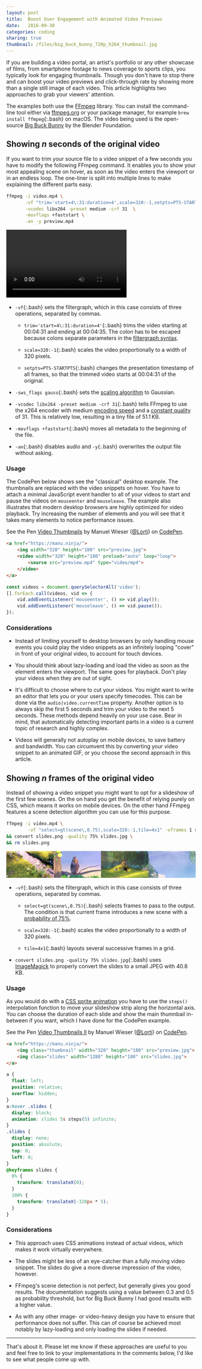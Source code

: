 ```yaml
---
layout: post
title:  Boost User Engagement with Animated Video Previews
date:   2016-09-30
categories: coding
sharing: true
thumbnail: /files/big_buck_bunny_720p_h264_thumbnail.jpg
---
```


If you are building a video portal, an artist's portfolio or any other showcase of films, from smartphone footage to news coverage to sports clips, you typically look for engaging thumbnails. Though you don't have to stop there and can boost your video previews and click-through rate by showing more than a single still image of each video. This article highlights two approaches to grab your viewers' attention.

The examples both use the [FFmpeg](https://ffmpeg.org/) library. You can install the command-line tool either via [ffmpeg.org](https://ffmpeg.org/download.html) or your package manager, for example
`brew install ffmpeg`{:.bash} on macOS. The video being used is the open-source [Big Buck Bunny](https://peach.blender.org/) by the Blender Foundation.



## Showing _n_ seconds of the original video

If you want to trim your source file to a video snippet of a few seconds you have to modify the following FFmpeg command. It enables you to show your most appealing scene on hover, as soon as the video enters the viewport or in an endless loop. The one-liner is split into multiple lines to make explaining the different parts easy.

~~~ bash
ffmpeg -i video.mp4 \
       -vf "trim='start=4\:31:duration=4',scale=320:-1,setpts=PTS-STARTPTS" -sws_flags gauss \
       -vcodec libx264 -preset medium -crf 31  \
       -movflags +faststart \
       -an -y preview.mp4
~~~

<video width="320" height="180" autoplay controls preload="auto" loop>
    <source src="/files/big_buck_bunny_720p_h264_preview.mp4" type="video/mp4">
</video>

* `-vf`{:.bash} sets the filtergraph, which in this case consists of three operations, separated by commas.

    * `trim='start=4\:31:duration=4'`{:.bash} trims the video starting at 00:04:31 and ending at 00:04:35. The colon has to be escaped because colons separate parameters in the [filtergraph syntax](https://ffmpeg.org/ffmpeg-all.html#Filtergraph-syntax-1).
    
    * `scale=320:-1`{:.bash} scales the video proportionally to a width of 320 pixels.
    
    * `setpts=PTS-STARTPTS`{:.bash} changes the presentation timestamp of all frames, so that the trimmed video starts at 00:04:31 of the original.
    
* `-sws_flags gauss`{:.bash} sets the [scaling algorithm](https://ffmpeg.org/ffmpeg-all.html#Scaler-Options) to Gaussian.

* `-vcodec libx264 -preset medium -crf 31`{:.bash} tells FFmpeg to use the x264 encoder with medium [encoding speed](https://trac.ffmpeg.org/wiki/Encode/H.264#a2.Chooseapreset) and a [constant quality](https://trac.ffmpeg.org/wiki/Encode/H.264#a1.ChooseaCRFvalue) of 31. This is relatively low, resulting in a tiny file of 51.1 KB.

* `-movflags +faststart`{:.bash} moves all metadata to the beginning of the file.

* `-an`{:.bash} disables audio and `-y`{:.bash} overwrites the output file without asking.

### Usage

The CodePen below shows see the "classical" desktop example. The thumbnails are replaced with the video snippets on hover. You have to attach a minimal JavaScript event handler to all of your videos to start and pause the videos on `mouseenter` and `mouseleave`. The example also illustrates that modern desktop browsers are highly optimized for video playback. Try increasing the number of elements and you will see that it takes many elements to notice performance issues.

<p data-height="340" data-theme-id="light" data-slug-hash="RGABNa" data-default-tab="result" data-user="Lorti" data-embed-version="2" class="codepen">See the Pen <a href="http://codepen.io/Lorti/pen/RGABNa/">Video Thumbnails</a> by Manuel Wieser (<a href="http://codepen.io/Lorti">@Lorti</a>) on <a href="http://codepen.io">CodePen</a>.</p>
<script async src="//assets.codepen.io/assets/embed/ei.js"></script>

~~~ html
<a href="https://manu.ninja/">
    <img width="320" height="180" src="preview.jpg">
    <video width="320" height="180" preload="auto" loop="loop">
        <source src="preview.mp4" type="video/mp4">
    </video>
</a>
~~~

~~~ js
const videos = document.querySelectorAll('video');
[].forEach.call(videos, vid => {
    vid.addEventListener('mouseenter', () => vid.play());
    vid.addEventListener('mouseleave', () => vid.pause());
});
~~~

### Considerations

* Instead of limiting yourself to desktop browsers by only handling mouse events you could play the video snippets as an infinitely looping "cover" in front of your original video, to account for touch devices.

* You should think about lazy-loading and load the video as soon as the element enters the viewport. The same goes for playback. Don't play your videos when they are out of sight.

* It's difficult to choose where to cut your videos. You might want to write an editor that lets you or your users specify timecodes. This can be done via the `audio|video.currentTime` property. Another option is to always skip the first 5 seconds and trim your video to the next 5 seconds. These methods depend heavily on your use case. Bear in mind, that automatically detecting important parts in a video is a current topic of research and highly complex.

* Videos will generally not autoplay on mobile devices, to save battery and bandwidth. You can circumvent this by converting your video snippet to an animated GIF, or you choose the second approach in this article.



## Showing _n_ frames of the original video

Instead of showing a video snippet you might want to opt for a slideshow of the first few scenes. On the on hand you get the benefit of relying purely on CSS, which means it works on mobile devices. On the other hand FFmpeg features a scene detection algorithm you can use for this purpose.

~~~ bash
ffmpeg -i video.mp4 \
        -vf "select=gt(scene\,0.75),scale=320:-1,tile=4x1" -vframes 1 slides.png \
&& convert slides.png -quality 75% slides.jpg \
&& rm slides.png
~~~

![](/files/big_buck_bunny_720p_h264_slides.jpg)

* `-vf`{:.bash} sets the filtergraph, which in this case consists of three operations, separated by commas.

    * `select=gt(scene\,0.75)`{:.bash} selects frames to pass to the output. The condition is that current frame introduces a new scene with a [probability of 75%](https://ffmpeg.org/ffmpeg-all.html#select_002c-aselect).
    
    * `scale=320:-1`{:.bash} scales the video proportionally to a width of 320 pixels.
    
    * `tile=4x1`{:.bash} layouts several successive frames in a grid.
    
* `convert slides.png -quality 75% slides.jpg`{:.bash} uses [ImageMagick](http://www.imagemagick.org/script/index.php) to properly convert the slides to a small JPEG with 40.8 KB.

### Usage

As you would do with a [CSS sprite animation](simple-electron-gui-wrapper-for-a-command-line-utility#bell) you have to use the `steps()` interpolation function to move your slideshow strip along the horizontal axis. You can choose the duration of each slide and show the main thumnbail in-between if you want, which I have done for the CodePen example.

<p data-height="240" data-theme-id="light" data-slug-hash="bwqmVo" data-default-tab="result" data-user="Lorti" data-embed-version="2" class="codepen">See the Pen <a href="https://codepen.io/Lorti/pen/bwqmVo/">Video Thumbnails II</a> by Manuel Wieser (<a href="http://codepen.io/Lorti">@Lorti</a>) on <a href="http://codepen.io">CodePen</a>.</p>
<script async src="//assets.codepen.io/assets/embed/ei.js"></script>

~~~ html
<a href="https://manu.ninja/">
    <img class="thumbnail" width="320" height="180" src="preview.jpg">
    <img class="slides" width="1280" height="180" src="slides.jpg">
</a>
~~~

~~~ css
a {
  float: left;
  position: relative;
  overflow: hidden;
}
a:hover .slides {
  display: block;
  animation: slides 5s steps(5) infinite;
}
.slides {
  display: none;
  position: absolute;
  top: 0;
  left: 0;
}
@keyframes slides {
  0% {
    transform: translateX(0);
  }
  100% {
    transform: translateX(-320px * 5);
  }
}
~~~

### Considerations

* This approach uses CSS animations instead of actual videos, which makes it work virtually everywhere.

* The slides might be less of an eye-catcher than a fully moving video snippet. The slides do give a more diverse impression of the video, however.

* FFmpeg's scene detection is not perfect, but generally gives you good results. The documentation suggests using a value between 0.3 and 0.5 as probability threshold, but for Big Buck Bunny I had good results with a higher value.

* As with any other image- or video-heavy design you have to ensure that performance does not suffer. This can of course be achieved most notably by lazy-loading and only loading the slides if needed.

---

That's about it. Please let me know if these approaches are useful to you and feel free to link to your implementations in the comments below, I'd like to see what people come up with.
